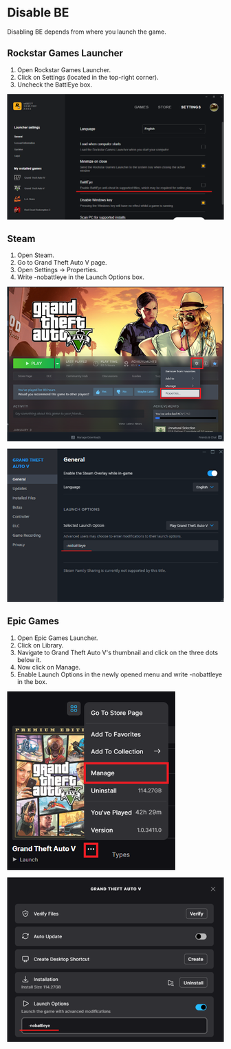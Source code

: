 # Disable BE

Disabling BE depends from where you launch the game.

## Rockstar Games Launcher  

1. Open Rockstar Games Launcher.
2. Click on Settings (located in the top-right corner).
3. Uncheck the BattlEye box.

![Img01](../assets/images/tips/img01.png)

## Steam

1. Open Steam.
2. Go to Grand Theft Auto V page.
3. Open Settings -> Properties.
5. Write -nobattleye in the Launch Options box.

![Img02](../assets/images/tips/img02.png)

![Img03](../assets/images/tips/img03.png)

## Epic Games

1. Open Epic Games Launcher.
2. Click on Library.
3. Navigate to Grand Theft Auto V's thumbnail and click on the three dots below it.
4. Now click on Manage.
5. Enable Launch Options in the newly opened menu and write -nobattleye in the box.

![Img04](../assets/images/tips/img04.png)

![Img05](../assets/images/tips/img05.png)